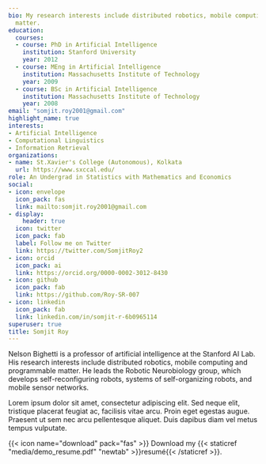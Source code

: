 ```yaml
---
bio: My research interests include distributed robotics, mobile computing and programmable
  matter.
education:
  courses:
  - course: PhD in Artificial Intelligence
    institution: Stanford University
    year: 2012
  - course: MEng in Artificial Intelligence
    institution: Massachusetts Institute of Technology
    year: 2009
  - course: BSc in Artificial Intelligence
    institution: Massachusetts Institute of Technology
    year: 2008
email: "somjit.roy2001@gmail.com"
highlight_name: true
interests:
- Artificial Intelligence
- Computational Linguistics
- Information Retrieval
organizations:
- name: St.Xavier's College (Autonomous), Kolkata
  url: https://www.sxccal.edu/
role: An Undergrad in Statistics with Mathematics and Economics
social:
- icon: envelope
  icon_pack: fas
  link: mailto:somjit.roy2001@gmail.com
- display:
    header: true
  icon: twitter
  icon_pack: fab
  label: Follow me on Twitter
  link: https://twitter.com/SomjitRoy2
- icon: orcid
  icon_pack: ai
  link: https://orcid.org/0000-0002-3012-8430
- icon: github
  icon_pack: fab
  link: https://github.com/Roy-SR-007
- icon: linkedin
  icon_pack: fab
  link: linkedin.com/in/somjit-r-6b0965114
superuser: true
title: Somjit Roy
---
```


Nelson Bighetti is a professor of artificial intelligence at the Stanford AI Lab. His research interests include distributed robotics, mobile computing and programmable matter. He leads the Robotic Neurobiology group, which develops self-reconfiguring robots, systems of self-organizing robots, and mobile sensor networks.

Lorem ipsum dolor sit amet, consectetur adipiscing elit. Sed neque elit, tristique placerat feugiat ac, facilisis vitae arcu. Proin eget egestas augue. Praesent ut sem nec arcu pellentesque aliquet. Duis dapibus diam vel metus tempus vulputate.

{{< icon name="download" pack="fas" >}} Download my {{< staticref "media/demo_resume.pdf" "newtab" >}}resumé{{< /staticref >}}.
